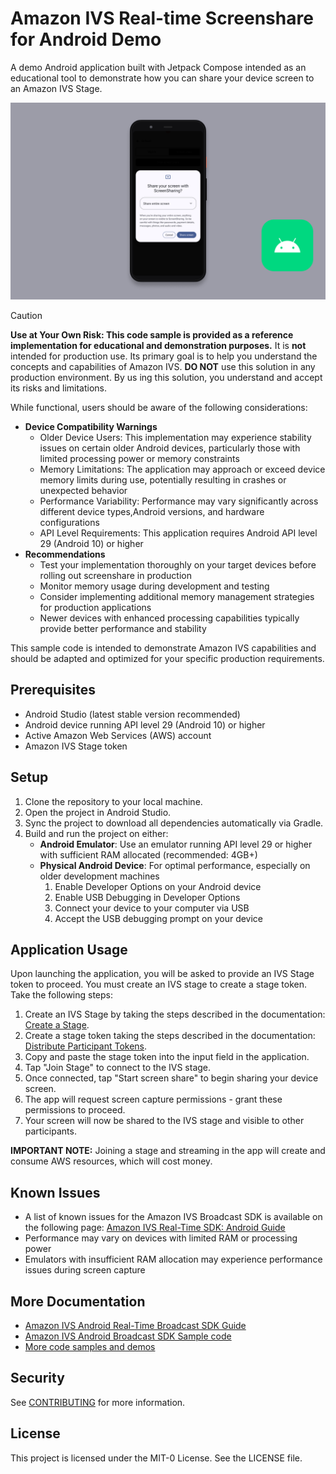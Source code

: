 # Amazon IVS Real-time Screenshare for Android Demo

A demo Android application built with Jetpack Compose intended as an educational tool to demonstrate how you can share your device screen to an Amazon IVS Stage.

![A screenshot of the application](./app-screenshot.png)

> [!CAUTION] 
> **Use at Your Own Risk: This code sample is provided as a reference implementation for educational and demonstration purposes.** 
> It is **not** intended for production use. Its primary goal is to help you understand the concepts and capabilities of Amazon IVS. **DO NOT** use this solution in any production environment. By us ing this solution, you understand and accept its risks and limitations.
>
> While functional, users should be aware of the following considerations:
>
> - **Device Compatibility Warnings**
>   - Older Device Users: This implementation may experience stability issues on certain older Android devices, particularly those with limited processing power or memory constraints
>   - Memory Limitations: The application may approach or exceed device memory limits during use, potentially resulting in crashes or unexpected behavior
>   - Performance Variability: Performance may vary significantly across different device types,Android versions, and hardware configurations
>   - API Level Requirements: This application requires Android API level 29 (Android 10) or higher
> - **Recommendations**
>   - Test your implementation thoroughly on your target devices before rolling out screenshare in production
>   - Monitor memory usage during development and testing
>   - Consider implementing additional memory management strategies for production applications
>   - Newer devices with enhanced processing capabilities typically provide better performance and stability

This sample code is intended to demonstrate Amazon IVS capabilities and should be adapted and optimized for your specific production requirements.

## Prerequisites

- Android Studio (latest stable version recommended)
- Android device running API level 29 (Android 10) or higher
- Active Amazon Web Services (AWS) account
- Amazon IVS Stage token

## Setup

1. Clone the repository to your local machine.
2. Open the project in Android Studio.
3. Sync the project to download all dependencies automatically via Gradle.
4. Build and run the project on either:
   - **Android Emulator**: Use an emulator running API level 29 or higher with sufficient RAM allocated (recommended: 4GB+)
   - **Physical Android Device**: For optimal performance, especially on older development machines
     1. Enable Developer Options on your Android device
     2. Enable USB Debugging in Developer Options
     3. Connect your device to your computer via USB
     4. Accept the USB debugging prompt on your device

## Application Usage

Upon launching the application, you will be asked to provide an IVS Stage token to proceed. You must create an IVS stage to create a stage token. Take the following steps:

1. Create an IVS Stage by taking the steps described in the documentation: [Create a Stage](https://docs.aws.amazon.com/ivs/latest/RealTimeUserGuide/getting-started-create-stage.html#getting-started-create-stage-console).
2. Create a stage token taking the steps described in the documentation: [Distribute Participant Tokens](https://docs.aws.amazon.com/ivs/latest/RealTimeUserGuide/getting-started-distribute-tokens.html).
3. Copy and paste the stage token into the input field in the application.
4. Tap "Join Stage" to connect to the IVS stage.
5. Once connected, tap "Start screen share" to begin sharing your device screen.
6. The app will request screen capture permissions - grant these permissions to proceed.
7. Your screen will now be shared to the IVS stage and visible to other participants.

**IMPORTANT NOTE:** Joining a stage and streaming in the app will create and consume AWS resources, which will cost money.

## Known Issues

- A list of known issues for the Amazon IVS Broadcast SDK is available on the following page: [Amazon IVS Real-Time SDK: Android Guide](https://docs.aws.amazon.com/ivs/latest/RealTimeUserGuide/broadcast-android-known-issues.html)
- Performance may vary on devices with limited RAM or processing power
- Emulators with insufficient RAM allocation may experience performance issues during screen capture

## More Documentation

- [Amazon IVS Android Real-Time Broadcast SDK Guide](https://docs.aws.amazon.com/ivs/latest/RealTimeUserGuide/broadcast-android.html)
- [Amazon IVS Android Broadcast SDK Sample code](https://github.com/aws-samples/amazon-ivs-broadcast-android-sample)
- [More code samples and demos](https://www.ivs.rocks/examples)

## Security

See [CONTRIBUTING](CONTRIBUTING.md#security-issue-notifications) for more information.

## License

This project is licensed under the MIT-0 License. See the LICENSE file.
